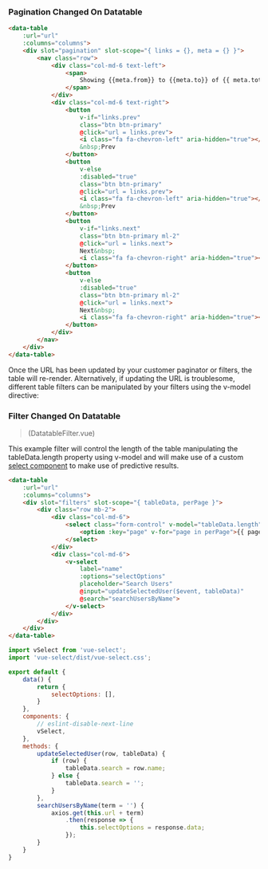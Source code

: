 ### Pagination Changed On Datatable

```html
<data-table
    :url="url"
    :columns="columns">
    <div slot="pagination" slot-scope="{ links = {}, meta = {} }">
        <nav class="row">
            <div class="col-md-6 text-left">
                <span>
                    Showing {{meta.from}} to {{meta.to}} of {{ meta.total }} Entries
                </span>
            </div>
            <div class="col-md-6 text-right">
                <button
                    v-if="links.prev"
                    class="btn btn-primary"
                    @click="url = links.prev">
                    <i class="fa fa-chevron-left" aria-hidden="true"></i>
                    &nbsp;Prev
                </button>
                <button
                    v-else
                    :disabled="true"
                    class="btn btn-primary"
                    @click="url = links.prev">
                    <i class="fa fa-chevron-left" aria-hidden="true"></i>
                    &nbsp;Prev
                </button>
                <button
                    v-if="links.next"
                    class="btn btn-primary ml-2"
                    @click="url = links.next">
                    Next&nbsp;
                    <i class="fa fa-chevron-right" aria-hidden="true"></i>
                </button>
                <button
                    v-else
                    :disabled="true"
                    class="btn btn-primary ml-2"
                    @click="url = links.next">
                    Next&nbsp;
                    <i class="fa fa-chevron-right" aria-hidden="true"></i>
                </button>
            </div>        
        </nav>
    </div>
</data-table>
```

Once the URL has been updated by your customer paginator or filters, the table will re-render. Alternatively, if updating the URL is troublesome, different table filters can be manipulated by your filters using the v-model directive:

### Filter Changed On Datatable

> (DatatableFilter.vue)

This example filter will control the length of the table manipulating the tableData.length property using v-model and will make use of a custom [select component](https://github.com/sagalbot/vue-select) to make use of predictive results.

```html
<data-table
    :url="url"
    :columns="columns">
    <div slot="filters" slot-scope="{ tableData, perPage }">
        <div class="row mb-2">
            <div class="col-md-6">
                <select class="form-control" v-model="tableData.length">
                    <option :key="page" v-for="page in perPage">{{ page }}</option>
                </select>
            </div>
            <div class="col-md-6">
                <v-select
                    label="name"
                    :options="selectOptions"
                    placeholder="Search Users"
                    @input="updateSelectedUser($event, tableData)"
                    @search="searchUsersByName">
                </v-select>
            </div>
        </div>
    </div>
</data-table>
```

```javascript
import vSelect from 'vue-select';
import 'vue-select/dist/vue-select.css';

export default {
    data() {
        return {
            selectOptions: [],
        }
    },
    components: {
        // eslint-disable-next-line
        vSelect,
    },
    methods: {
        updateSelectedUser(row, tableData) {
            if (row) {
                tableData.search = row.name;
            } else {
                tableData.search = '';
            }
        },
        searchUsersByName(term = '') {
            axios.get(this.url + term)
                .then(response => {
                    this.selectOptions = response.data;
                });
        }
    }
}
```